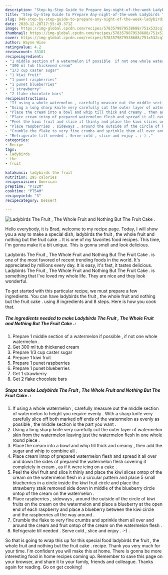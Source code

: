 ```yaml
---
description: "Step-by-Step Guide to Prepare Any-night-of-the-week Ladybirds The Fruit , The Whole Fruit and Nothing But The Fruit Cake ."
title: "Step-by-Step Guide to Prepare Any-night-of-the-week Ladybirds The Fruit , The Whole Fruit and Nothing But The Fruit Cake ."
slug: 949-step-by-step-guide-to-prepare-any-night-of-the-week-ladybirds-the-fruit-the-whole-fruit-and-nothing-but-the-fruit-cake
date: 2020-12-28T17:55:49.371Z
image: https://img-global.cpcdn.com/recipes/5783579879538688/751x532cq70/ladybirds-the-fruit-the-whole-fruit-and-nothing-but-the-fruit-cake-recipe-main-photo.jpg
thumbnail: https://img-global.cpcdn.com/recipes/5783579879538688/751x532cq70/ladybirds-the-fruit-the-whole-fruit-and-nothing-but-the-fruit-cake-recipe-main-photo.jpg
cover: https://img-global.cpcdn.com/recipes/5783579879538688/751x532cq70/ladybirds-the-fruit-the-whole-fruit-and-nothing-but-the-fruit-cake-recipe-main-photo.jpg
author: Wayne Wise
ratingvalue: 4.2
reviewcount: 33181
recipeingredient:
- "1 middle section of a watermelon if possible  if not one whole watermelon "
- "300 ml tub thickened cream"
- "1/3 cup caster sugar"
- "1 kiwi fruit"
- "1 punet raspberries"
- "1 punet blueberries"
- "1 strawberry"
- "2 flake chocolate bars"
recipeinstructions:
- "If using a whole watermelon , carefully measure out the middle section of watermelon to height you require evenly . With a sharp knife very carefully slice off both marked off ends of the watermelon as evenly as possible , the middle section is the part you want ."
- "Using a long sharp knife very carefully cut the outer layer of watermelon skin from the watermelon leaving just the watermelon flesh in one whole round piece ."
- "Place the cream into a bowl and whip till thick and creamy , then add the sugar and whip to combine all ."
- "Place cream intop of prepared watermelon flesh and spread it all over and down the sides of prepared the watermelon flesh covering it completely in cream , as if it were icing on a cake ."
- "Peel the kiwi fruit and slice it thinly and place the kiwi slices ontop of the cream on the watermelon flesh in a circular pattern and place 5 small blueberries in a circle inside the kiwi fruit circle and place the strawberry stalk removed side down in middle of the blueberry circle ontop of the cream on the watermelon ."
- "Place raspberries , sideways , around the outside of the circle of kiwi fruits on the cream on the watermelon and place a blueberry at the open end of each raspberry and place a blueberry between the kiwi circle and the raspberries all the way around ."
- "Crumble the flake to very fine crumbs and sprinkle them all over and around the cream and fruit ontop of the cream on the watermelon flesh ."
- "Refrigerate till needed . Serve cold , slice and enjoy . :-) ."
categories:
- Recipe
tags:
- ladybirds
- the
- fruit

katakunci: ladybirds the fruit 
nutrition: 295 calories
recipecuisine: American
preptime: "PT22M"
cooktime: "PT54M"
recipeyield: "3"
recipecategory: Dessert

---
```



![Ladybirds The Fruit , The Whole Fruit and Nothing But The Fruit Cake .](https://img-global.cpcdn.com/recipes/5783579879538688/751x532cq70/ladybirds-the-fruit-the-whole-fruit-and-nothing-but-the-fruit-cake-recipe-main-photo.jpg)

Hello everybody, it is Brad, welcome to my recipe page. Today, I will show you a way to make a special dish, ladybirds the fruit , the whole fruit and nothing but the fruit cake .. It is one of my favorites food recipes. This time, I'm gonna make it a bit unique. This is gonna smell and look delicious.

Ladybirds The Fruit , The Whole Fruit and Nothing But The Fruit Cake . is one of the most favored of recent trending foods in the world. It's appreciated by millions every day. It is easy, it's fast, it tastes delicious. Ladybirds The Fruit , The Whole Fruit and Nothing But The Fruit Cake . is something that I've loved my whole life. They are nice and they look wonderful.




To get started with this particular recipe, we must prepare a few ingredients. You can have ladybirds the fruit , the whole fruit and nothing but the fruit cake . using 8 ingredients and 8 steps. Here is how you cook that.

<!--inarticleads1-->

##### The ingredients needed to make Ladybirds The Fruit , The Whole Fruit and Nothing But The Fruit Cake .:

1. Prepare 1 middle section of a watermelon if possible , if not one whole watermelon .
1. Get 300 ml tub thickened cream
1. Prepare 1/3 cup caster sugar
1. Prepare 1 kiwi fruit
1. Prepare 1 punet raspberries
1. Prepare 1 punet blueberries
1. Get 1 strawberry
1. Get 2 flake chocolate bars




<!--inarticleads2-->

##### Steps to make Ladybirds The Fruit , The Whole Fruit and Nothing But The Fruit Cake .:

1. If using a whole watermelon , carefully measure out the middle section of watermelon to height you require evenly . With a sharp knife very carefully slice off both marked off ends of the watermelon as evenly as possible , the middle section is the part you want .
1. Using a long sharp knife very carefully cut the outer layer of watermelon skin from the watermelon leaving just the watermelon flesh in one whole round piece .
1. Place the cream into a bowl and whip till thick and creamy , then add the sugar and whip to combine all .
1. Place cream intop of prepared watermelon flesh and spread it all over and down the sides of prepared the watermelon flesh covering it completely in cream , as if it were icing on a cake .
1. Peel the kiwi fruit and slice it thinly and place the kiwi slices ontop of the cream on the watermelon flesh in a circular pattern and place 5 small blueberries in a circle inside the kiwi fruit circle and place the strawberry stalk removed side down in middle of the blueberry circle ontop of the cream on the watermelon .
1. Place raspberries , sideways , around the outside of the circle of kiwi fruits on the cream on the watermelon and place a blueberry at the open end of each raspberry and place a blueberry between the kiwi circle and the raspberries all the way around .
1. Crumble the flake to very fine crumbs and sprinkle them all over and around the cream and fruit ontop of the cream on the watermelon flesh .
1. Refrigerate till needed . Serve cold , slice and enjoy . :-) .




So that is going to wrap this up for this special food ladybirds the fruit , the whole fruit and nothing but the fruit cake . recipe. Thank you very much for your time. I'm confident you will make this at home. There is gonna be more interesting food in home recipes coming up. Remember to save this page on your browser, and share it to your family, friends and colleague. Thanks again for reading. Go on get cooking!
